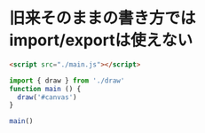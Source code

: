 # 旧来そのままの書き方ではimport/exportは使えない

```html
<script src="./main.js"></script>
```

```js
import { draw } from './draw'
function main () {
  draw('#canvas')
}

main()
```
